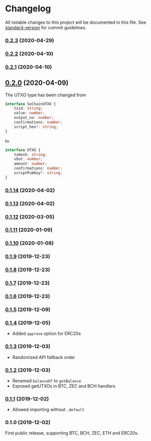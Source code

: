 # Changelog

All notable changes to this project will be documented in this file. See [standard-version](https://github.com/conventional-changelog/standard-version) for commit guidelines.

### [0.2.3](https://github.com/renproject/send-crypto/compare/v0.2.2...v0.2.3) (2020-04-29)

### [0.2.2](https://github.com/renproject/send-crypto/compare/v0.2.1...v0.2.2) (2020-04-10)

### [0.2.1](https://github.com/renproject/send-crypto/compare/v0.2.0...v0.2.1) (2020-04-10)

## [0.2.0](https://github.com/renproject/send-crypto/compare/v0.1.14...v0.2.0) (2020-04-09)

The UTXO type has been changed from

```ts
interface SoChainUTXO {
    txid: string;
    value: number;
    output_no: number;
    confirmations: number;
    script_hex?: string;
}
```

to

```ts
interface UTXO {
    txHash: string;
    vOut: number;
    amount: number;
    confirmations: number;
    scriptPubKey?: string;
}
```

### [0.1.14](https://github.com/renproject/send-crypto/compare/v0.1.13...v0.1.14) (2020-04-02)

### [0.1.13](https://github.com/renproject/send-crypto/compare/v0.1.12...v0.1.13) (2020-04-02)

### [0.1.12](https://github.com/renproject/send-crypto/compare/v0.1.11...v0.1.12) (2020-03-05)

### [0.1.11](https://github.com/renproject/send-crypto/compare/v0.1.10...v0.1.11) (2020-01-09)

### [0.1.10](https://github.com/renproject/send-crypto/compare/v0.1.9...v0.1.10) (2020-01-08)

### [0.1.9](https://github.com/renproject/send-crypto/compare/v0.1.8...v0.1.9) (2019-12-23)

### [0.1.8](https://github.com/renproject/send-crypto/compare/v0.1.7...v0.1.8) (2019-12-23)

### [0.1.7](https://github.com/renproject/send-crypto/compare/v0.1.6...v0.1.7) (2019-12-23)

### [0.1.6](https://github.com/renproject/send-crypto/compare/v0.1.5...v0.1.6) (2019-12-23)

### [0.1.5](https://github.com/renproject/send-crypto/compare/v0.1.4...v0.1.5) (2019-12-09)

### [0.1.4](https://github.com/renproject/send-crypto/compare/v0.1.3...v0.1.4) (2019-12-05)

* Added `approve` option for ERC20s

### [0.1.3](https://github.com/renproject/send-crypto/compare/v0.1.2...v0.1.3) (2019-12-03)

* Randomized API fallback order

### [0.1.2](https://github.com/renproject/send-crypto/compare/v0.1.1...v0.1.2) (2019-12-03)

* Renamed `balanceOf` to `getBalance`
* Exposed getUTXOs in BTC, ZEC and BCH handlers

### [0.1.1](https://github.com/renproject/send-crypto/compare/v0.1.0...v0.1.1) (2019-12-02)

* Allowed importing without `.default`

### 0.1.0 (2019-12-02)

First public release, supporting BTC, BCH, ZEC, ETH and ERC20s.
